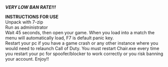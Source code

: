 _____VERY LOW BAN RATE!!!_____


__INSTRUCTIONS FOR USE__ </br>
Unpack with 7-zip </br>
Run as administrator </br>
Wait 45 seconds, then open your game. When you load into a match the menu will automatically load, F7 is default panic key. </br>
Restart your pc if you have a game crash or any other instance where you would need to relaunch Call of Duty.
You must restart Chair.exe every time you restart your pc for spoofer/blocker to work correctly or you risk banning your account.
Enjoy!!
